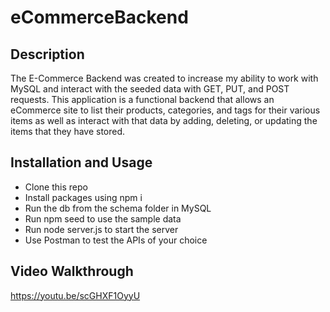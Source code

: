 # eCommerceBackend

## Description
The E-Commerce Backend was created to increase my ability to work with MySQL and interact with the seeded data with GET, PUT, and POST requests. This application is a functional backend that allows an eCommerce site to list their products, categories, and tags for their various items as well as interact with that data by adding, deleting, or updating the items that they have stored.

## Installation and Usage 

- Clone this repo 
- Install packages using npm i
- Run the db from the schema folder in MySQL
- Run npm seed to use the sample data
- Run node server.js to start the server
- Use Postman to test the APIs of your choice

## Video Walkthrough
https://youtu.be/scGHXF1OyyU



